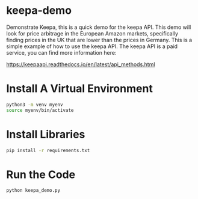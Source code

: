 # keepa-demo
 Demonstrate Keepa, this is a quick demo for the keepa API.  This demo will look for price arbitrage in the European Amazon markets, specifically finding prices in the UK that are lower than the prices in Germany.  This is a simple example of how to use the keepa API.  The keepa API is a paid service, you can find more information here:

 https://keepaapi.readthedocs.io/en/latest/api_methods.html

# Install A Virtual Environment

```bash
python3 -m venv myenv
source myenv/bin/activate
```

# Install Libraries

```bash
pip install -r requirements.txt
```

# Run the Code

```bash
python keepa_demo.py
```